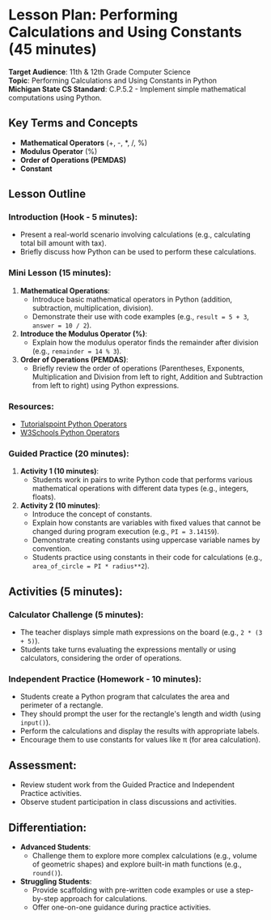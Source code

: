 # Lesson Plan: Performing Calculations and Using Constants (45 minutes)

**Target Audience**: 11th & 12th Grade Computer Science  
**Topic**: Performing Calculations and Using Constants in Python  
**Michigan State CS Standard**: C.P.5.2 - Implement simple mathematical computations using Python.

## Key Terms and Concepts
- **Mathematical Operators** (+, -, *, /, %)
- **Modulus Operator** (%)
- **Order of Operations (PEMDAS)**
- **Constant**

## Lesson Outline

### Introduction (Hook - 5 minutes):
- Present a real-world scenario involving calculations (e.g., calculating total bill amount with tax).
- Briefly discuss how Python can be used to perform these calculations.

### Mini Lesson (15 minutes):
1. **Mathematical Operations**:
   - Introduce basic mathematical operators in Python (addition, subtraction, multiplication, division).
   - Demonstrate their use with code examples (e.g., `result = 5 + 3`, `answer = 10 / 2`).
2. **Introduce the Modulus Operator (%)**:
   - Explain how the modulus operator finds the remainder after division (e.g., `remainder = 14 % 3`).
3. **Order of Operations (PEMDAS)**:
   - Briefly review the order of operations (Parentheses, Exponents, Multiplication and Division from left to right, Addition and Subtraction from left to right) using Python expressions.

### Resources:
- [Tutorialspoint Python Operators](https://www.tutorialspoint.com/python/python_operators.htm)
- [W3Schools Python Operators](https://www.w3schools.com/python/python_operators.asp)

### Guided Practice (20 minutes):
1. **Activity 1 (10 minutes)**:
   - Students work in pairs to write Python code that performs various mathematical operations with different data types (e.g., integers, floats).
2. **Activity 2 (10 minutes)**:
   - Introduce the concept of constants.
   - Explain how constants are variables with fixed values that cannot be changed during program execution (e.g., `PI = 3.14159`).
   - Demonstrate creating constants using uppercase variable names by convention.
   - Students practice using constants in their code for calculations (e.g., `area_of_circle = PI * radius**2`).

## Activities (5 minutes):

### Calculator Challenge (5 minutes):
- The teacher displays simple math expressions on the board (e.g., `2 * (3 + 5)`).
- Students take turns evaluating the expressions mentally or using calculators, considering the order of operations.

### Independent Practice (Homework - 10 minutes):
- Students create a Python program that calculates the area and perimeter of a rectangle.
- They should prompt the user for the rectangle's length and width (using `input()`).
- Perform the calculations and display the results with appropriate labels.
- Encourage them to use constants for values like π (for area calculation).

## Assessment:
- Review student work from the Guided Practice and Independent Practice activities.
- Observe student participation in class discussions and activities.

## Differentiation:
- **Advanced Students**:
  - Challenge them to explore more complex calculations (e.g., volume of geometric shapes) and explore built-in math functions (e.g., `round()`).
- **Struggling Students**:
  - Provide scaffolding with pre-written code examples or use a step-by-step approach for calculations.
  - Offer one-on-one guidance during practice activities.
